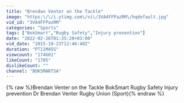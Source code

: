 ```yaml
---
title: "Brendan Venter on the Tackle"
image: "https:\/\/i.ytimg.com\/vi\/3VA4FFPazRM\/hqdefault.jpg"
vid_id: "3VA4FFPazRM"
categories: "Sports"
tags: ["BokSmart","Rugby Safety","Injury prevention"]
date: "2022-02-26T01:35:20+03:00"
vid_date: "2015-10-23T12:46:40Z"
duration: "PT11M45S"
viewcount: "174601"
likeCount: "1705"
dislikeCount: ""
channel: "BOKSMARTSA"
---
```

{% raw %}Brendan Venter on the Tackle BokSmart Rugby Safety Injury prevention Dr Brendan Venter Rugby Union (Sport){% endraw %}
